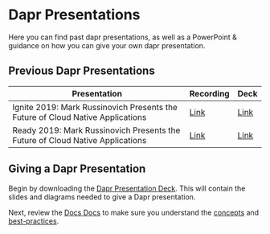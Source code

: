# Dapr Presentations

Here you can find past dapr presentations, as well as a PowerPoint & guidance on how you can give your own dapr presentation.

## Previous Dapr Presentations

| Presentation | Recording | Deck |
|--------------|-----------|------|
| Ignite 2019: Mark Russinovich Presents the Future of Cloud Native Applications | [Link](https://myignite.techcommunity.microsoft.com/sessions/82059?source=sessions) | [Link](./PastPresentations/2019IgniteCloudNativeApps.pdf)
| Ready 2019: Mark Russinovich Presents the Future of Cloud Native Applications | [Link](https://myready.microsoft.com/winter2020/Sessions/Details/AZT337P?catalogmode=ondemand) | [Link](./PastPresentations/2020ReadyCloudNativeApps.pdf)

## Giving a Dapr Presentation

Begin by downloading the [Dapr Presentation Deck](./Dapr%20Presentation%20Deck.pptx). This will contain the slides and diagrams needed to give a Dapr presentation.

Next, review the [Docs Docs](../README.md) to make sure you understand the [concepts](../concepts) and [best-practices](../best-practices).
